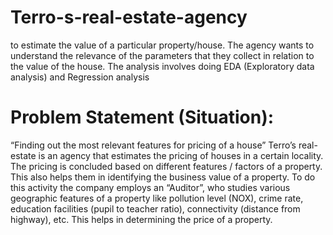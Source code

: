 # Terro-s-real-estate-agency
to estimate the value of a particular property/house. The agency wants to understand the relevance of the parameters that they collect in relation to the value of the house. The analysis involves doing EDA (Exploratory data analysis) and Regression analysis
# Problem Statement (Situation): 
“Finding out the most relevant features for pricing of a house”
Terro’s real-estate is an agency that estimates the pricing of houses in a certain locality. The pricing is 
concluded based on different features / factors of a property. This also helps them in identifying the 
business value of a property. To do this activity the company employs an “Auditor”, who studies 
various geographic features of a property like pollution level (NOX), crime rate, education facilities 
(pupil to teacher ratio), connectivity (distance from highway), etc. This helps in determining the price 
of a property.
